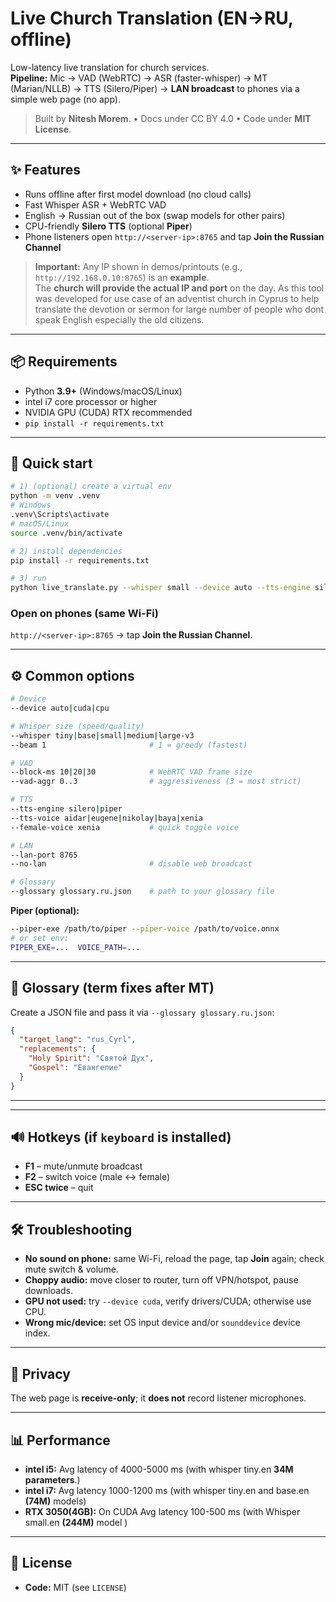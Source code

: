 
# Live Church Translation (EN→RU, offline)

Low-latency live translation for church services.  
**Pipeline:** Mic → VAD (WebRTC) → ASR (faster-whisper) → MT (Marian/NLLB) → TTS (Silero/Piper) → **LAN broadcast** to phones via a simple web page (no app).

> Built by **Nitesh Morem**. • Docs under CC BY 4.0 • Code under **MIT License**.

---

## ✨ Features
- Runs offline after first model download (no cloud calls)
- Fast Whisper ASR + WebRTC VAD
- English → Russian out of the box (swap models for other pairs)
- CPU-friendly **Silero TTS** (optional **Piper**)
- Phone listeners open `http://<server-ip>:8765` and tap **Join the Russian Channel**

> **Important:** Any IP shown in demos/printouts (e.g., `http://192.168.0.10:8765`) is an **example**.  
> The **church will provide the actual IP and port** on the day.
> As this tool was developed for use case of an adventist church in Cyprus to help translate the devotion or sermon for large number of people who dont speak English especially the old citizens.

---

## 📦 Requirements
- Python **3.9+** (Windows/macOS/Linux)
- intel i7 core processor or higher
- NVIDIA GPU (CUDA) RTX recommended 
- `pip install -r requirements.txt`

---

## 🚀 Quick start
```bash
# 1) (optional) create a virtual env
python -m venv .venv
# Windows
.venv\Scripts\activate
# macOS/Linux
source .venv/bin/activate

# 2) install dependencies
pip install -r requirements.txt

# 3) run
python live_translate.py --whisper small --device auto --tts-engine silero --lan-port 8765
````

### Open on phones (same Wi-Fi)

`http://<server-ip>:8765` → tap **Join the Russian Channel**.

---

## ⚙️ Common options

```bash
# Device
--device auto|cuda|cpu

# Whisper size (speed/quality)
--whisper tiny|base|small|medium|large-v3
--beam 1                       # 1 = greedy (fastest)

# VAD
--block-ms 10|20|30            # WebRTC VAD frame size
--vad-aggr 0..3                # aggressiveness (3 = most strict)

# TTS
--tts-engine silero|piper
--tts-voice aidar|eugene|nikolay|baya|xenia
--female-voice xenia           # quick toggle voice

# LAN
--lan-port 8765
--no-lan                       # disable web broadcast

# Glossary
--glossary glossary.ru.json    # path to your glossary file
```

**Piper (optional):**

```bash
--piper-exe /path/to/piper --piper-voice /path/to/voice.onnx
# or set env:
PIPER_EXE=...  VOICE_PATH=...
```

---

## 📁 Glossary (term fixes after MT)

Create a JSON file and pass it via `--glossary glossary.ru.json`:

```json
{
  "target_lang": "rus_Cyrl",
  "replacements": {
    "Holy Spirit": "Святой Дух",
    "Gospel": "Евангелие"
  }
}
```

---



---

## 🔊 Hotkeys (if `keyboard` is installed)

* **F1** – mute/unmute broadcast
* **F2** – switch voice (male ↔ female)
* **ESC twice** – quit

---

## 🛠 Troubleshooting

* **No sound on phone:** same Wi-Fi, reload the page, tap **Join** again; check mute switch & volume.
* **Choppy audio:** move closer to router, turn off VPN/hotspot, pause downloads.
* **GPU not used:** try `--device cuda`, verify drivers/CUDA; otherwise use CPU.
* **Wrong mic/device:** set OS input device and/or `sounddevice` device index.

---

## 🔐 Privacy

The web page is **receive-only**; it **does not** record listener microphones.

---

## 📊 Performance

* **intel i5:** Avg latency of 4000-5000 ms (with whisper tiny.en **34M parameters**.)
* **intel i7:** Avg latency 1000-1200 ms (with whisper tiny.en and base.en **(74M)** models)
* **RTX 3050(4GB):** On CUDA Avg latency 100-500 ms (with Whisper small.en **(244M)** model )

---

## 🧾 License

* **Code:** MIT (see `LICENSE`)


